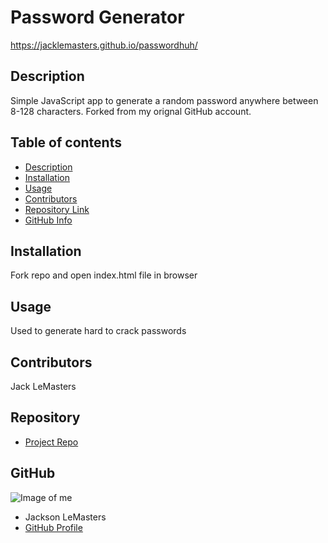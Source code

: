 # **Password Generator**
https://jacklemasters.github.io/passwordhuh/
## Description 
Simple JavaScript app to generate a random password anywhere between 8-128 characters. Forked from my orignal GitHub account.
## Table of contents
- [Description](#Description)
- [Installation](#Installation)
- [Usage](#Usage)
- [Contributors](#Contributors)
- [Repository Link](#Repository)
- [GitHub Info](#GitHub) 
## Installation
Fork repo and open index.html file in browser
## Usage
Used to generate hard to crack passwords
## Contributors
Jack LeMasters
## Repository
- [Project Repo](https://github.com/jacklemasters/passwordhuh)
## GitHub
![Image of me](https://avatars.githubusercontent.com/u/82251556?v=4)
- Jackson LeMasters
- [GitHub Profile](https://github.com/jacklemasters)
